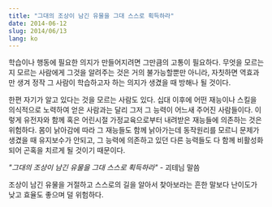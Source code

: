 ```yaml
---
title: "그대의 조상이 남긴 유물을 그대 스스로 획득하라"
date: 2014-06-12
slug: 2014/06/13
lang: ko
---
```


학습이나 행동에 필요한 의지가 만들어지려면 그만큼의 고통이 필요하다. 무엇을 모르는지 모르는 사람에게 그것을 알려주는 것은 거의 불가능할뿐만 아니라, 자칫하면 역효과만 생겨 정작 그 사람이 학습하고자 하는 의지가 생겼을 때 방해나 될 것이다.

한편 자기가 알고 있다는 것을 모르는 사람도 있다. 십대 이후에 어떤 재능이나 스킬을 의식적으로 노력하여 얻은 사람과는 달리 그저 그 능력이 어느새 주어진 사람들이다. 이렇게 유전자와 함께 혹은 어린시절 가정교육으로부터 내려받은 재능들에 의존하는 것은 위험하다. 몸이 낡아감에 따라 그 재능들도 함께 낡아가는데 동작원리를 모르니 문제가 생겼을 때 유지보수가 안되고, 그 능력에 의존하고 있던 다른 능력들도 다 함께 비활성화되어 곤혹을 치르게 될 것이기 때문이다.

*"그대의 조상이 남긴 유물을 그대 스스로 획득하라" -* 괴테님 말씀

조상이 남긴 유물을 거절하고 스스로의 길을 알아서 찾아보라는 흔한 말보다 난이도가 낮고 효율도 좋으며 덜 위험하다.
